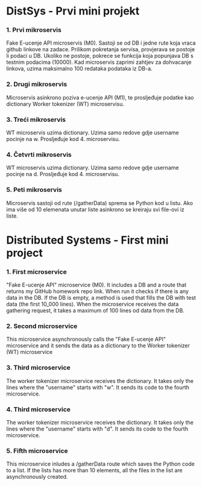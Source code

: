 # DistSys - Prvi mini projekt

### 1. Prvi mikroservis

Fake E-ucenje API microservis (M0). Sastoji se od DB i jedne rute koja vraca github linkove na zadace. Prilikom pokretanja servisa, provjerava se postoje li podaci u DB. Ukoliko ne postoje, pokrece se funkcija koja popunjava DB s testnim podacima (10000). Kad microservis zaprimi zahtjev za dohvacanje linkova, uzima maksimalno 100 redataka podataka iz DB-a.

### 2. Drugi mikroservis

Microservis asinkrono poziva e-ucenje API (M1), te prosljeđuje podatke kao dictionary Worker tokenizer (WT) microservisu.

### 3. Treći mikroservis

WT microservis uzima dictionary. Uzima samo redove gdje username pocinje na w. Prosljeđuje kod 4. microservisu.

### 4. Četvrti mikroservis

WT microservis uzima dictionary. Uzima samo redove gdje username pocinje na d. Prosljeđuje kod 4. microservisu.

### 5. Peti mikroservis

Microservis sastoji od rute (/gatherData) sprema se Python kod u listu. Ako ima više od 10 elemenata unutar liste asinkrono se kreiraju svi file-ovi iz liste.

# Distributed Systems - First mini project

### 1. First microservice

"Fake E-ucenje API" microservice (M0). It includes a DB and a route that returns my GitHub homework repo link. When run it checks if there is any data in the DB. If the DB is empty, a method is used that fills the DB with test data (the first 10_000 lines). When the microservice receives the data gathering request, it takes a maximum of 100 lines od data from the DB.

### 2. Second microservice

This microservice asynchronously calls the "Fake E-ucenje API" microservice and it sends the data as a dictionary to the Worker tokenizer (WT) microservice

### 3. Third microservice

The worker tokenizer microservice receives the dictionary. It takes only the lines where the "username" starts with "w". It sends its code to the fourth microservice.

### 4. Third microservice

The worker tokenizer microservice receives the dictionary. It takes only the lines where the "username" starts with "d". It sends its code to the fourth microservice.

### 5. Fifth microservice

This microservice inludes a /gatherData route which saves the Python code to a list. If the lists has more than 10 elements, all the files in the list are asynchronously created.
